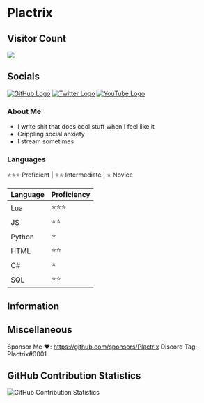 # Plactrix

## Visitor Count
  <img src="https://profile-counter.glitch.me/Plactrix/count.svg" />

## Socials
[![GitHub Logo](https://icons.iconarchive.com/icons/limav/flat-gradient-social/64/Github-icon.png)](https://github.com/Plactrix)
[![Twitter Logo](https://icons.iconarchive.com/icons/limav/flat-gradient-social/64/Twitter-icon.png)](http://twitter.com/Plactrix)
[![YouTube Logo](https://icons.iconarchive.com/icons/marcus-roberto/google-play/64/YouTube-icon.png)](https://www.youtube.com/channel/UCV60VmjoBXw8PIFR7GS9NMQ?view_as=subscriber)

### About Me
- I write shit that does cool stuff when I feel like it
- Crippling social anxiety
- I stream sometimes

### Languages
⭐⭐⭐ Proficient | ⭐⭐ Intermediate | ⭐ Novice

|Language|Proficiency|
|---|---|
Lua | ⭐⭐⭐
JS | ⭐⭐
Python | ⭐
HTML | ⭐⭐
C# | ⭐
SQL | ⭐⭐

## Information

## Miscellaneous
Sponsor Me ❤️: https://github.com/sponsors/Plactrix
Discord Tag: Plactrix#0001

## GitHub Contribution Statistics
![GitHub Contribution Statistics](https://github-readme-stats.vercel.app/api?username=Plactrix)

